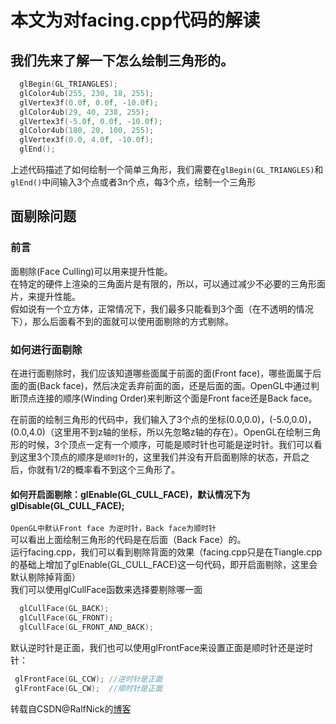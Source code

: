 # 本文为对facing.cpp代码的解读
## 我们先来了解一下怎么绘制三角形的。
```cpp
  glBegin(GL_TRIANGLES);
  glColor4ub(255, 230, 18, 255);
  glVertex3f(0.0f, 0.0f, -10.0f);
  glColor4ub(29, 40, 238, 255);
  glVertex3f(-5.0f, 0.0f, -10.0f);
  glColor4ub(180, 20, 100, 255);
  glVertex3f(0.0, 4.0f, -10.0f);
  glEnd();
```
上述代码描述了如何绘制一个简单三角形，我们需要在`glBegin(GL_TRIANGLES)`和`glEnd()`中间输入3个点或者3n个点，每3个点，绘制一个三角形
<br>
## 面剔除问题
### 前言
面剔除(Face Culling)可以用来提升性能。<br>
在特定的硬件上渲染的三角面片是有限的，所以，可以通过减少不必要的三角形面片，来提升性能。<br>
假如说有一个立方体，正常情况下，我们最多只能看到3个面（在不透明的情况下），那么后面看不到的面就可以使用面剔除的方式剔除。<br>

### 如何进行面剔除
在进行面剔除时，我们应该知道哪些面属于前面的面(Front face)，哪些面属于后面的面(Back face)，然后决定丢弃前面的面，还是后面的面。OpenGL中通过判断顶点连接的顺序(Winding Order)来判断这个面是Front face还是Back face。<br>

在前面的绘制三角形的代码中，我们输入了3个点的坐标(0.0,0.0)，(-5.0,0.0)，(0.0,4.0)（这里用不到z轴的坐标，所以先忽略z轴的存在）。OpenGL在绘制三角形的时候，3个顶点一定有一个顺序，可能是顺时针也可能是逆时针。我们可以看到这里3个顶点的顺序是`顺时针`的，这里我们并没有开启面剔除的状态，开启之后，你就有1/2的概率看不到这个三角形了。<br>
#### 如何开启面剔除：glEnable(GL_CULL_FACE)，默认情况下为glDisable(GL_CULL_FACE);
`OpenGL中默认Front face 为逆时针，Back face为顺时针`<br>
可以看出上面绘制三角形的代码是在后面（Back Face）的。<br>
运行facing.cpp，我们可以看到剔除背面的效果（facing.cpp只是在Tiangle.cpp的基础上增加了glEnable(GL_CULL_FACE)这一句代码，即开启面剔除，这里会默认剔除掉背面）<br>
我们可以使用glCullFace函数来选择要剔除哪一面
```cpp
  glCullFace(GL_BACK);
  glCullFace(GL_FRONT);
  glCullFace(GL_FRONT_AND_BACK);
```
默认逆时针是正面，我们也可以使用glFrontFace来设置正面是顺时针还是逆时针：
```cpp
 glFrontFace(GL_CCW); //逆时针是正面
 glFrontFace(GL_CW);  //顺时针是正面
```

转载自CSDN@RalfNick的[博客](https://blog.csdn.net/u011371324/article/details/77915663)
 
